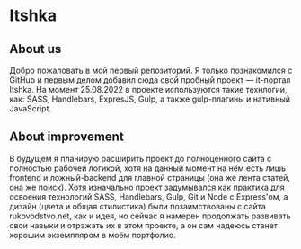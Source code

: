 # Itshka
## About us
Добро пожаловать в мой первый репозиторий. Я только познакомился с GitHub и первым делом добавил сюда свой пробный проект — it-портал Itshka. На момент 25.08.2022 в проекте используются такие технлогии, как: SASS, Handlebars, ExpresJS, Gulp, а также gulp-плагины и нативный JavaScript. 
## About improvement
В будущем я планирую расширить проект до полноценного сайта с полностью рабочей логикой, хотя на данный момент на нём есть лишь frontend и ложный-backend для главной страницы (она же лента статей, она же поиск). Хотя изначально проект задумывался как практика для освоения технологий SASS, Handlebars, Gulp, Git и Node с Express'ом, а дизайн (цвета и общая стилистика) были позаимствованы с сайта rukovodstvo.net, как и идея, но сейчас я намерен продолжать развивать свои навыки и отражать их в этом проекте, а он сам надеюсь станет хорошим экземпляром в моём портфолио. 
